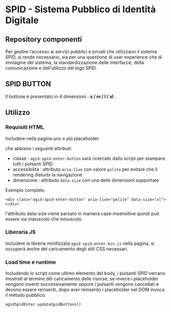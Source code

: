 # SPID - Sistema Pubblico di Identità Digitale
## Repository componenti

Per gestire l’accesso ai servizi pubblici e privati che utilizzano il sistema SPID, si rende necessario, sia per una questione di user experience che di immagine del sistema, la standardizzazione delle interfacce, della comunicazione e dell’utilizzo del logo SPID.

## SPID BUTTON
Il bottone è presentato in 4 dimensioni : **s / m / l / xl** .

## Utilizzo
### Requisiti HTML
Includere nella pagina uno o più placeholder <div> che abbiano i seguenti attributi:

 - classe : `agid-spid-enter-button` sarà ricercato dallo script per stampare tutti i pulsanti SPID
 - accessibilità : attributo `aria-live` con valore `polite` per evitare che il rendering disturbi la navigazione
 - dimensione : attributo `data-size` con una delle dimensioni supportate

Esempio completo

    <div class="agid-spid-enter-button" aria-live="polite" data-size="xl"></div>

l'attributo data-size viene parsato in maniera case-insensitive quindi può essere sia maiuscolo che minuscolo

### Liberaria JS
Includere la libreria minifizzata `agid-spid-enter.min.js` nella pagina, si occuperà anche del caricamento degli stili CSS necessari.

### Load time e runtime
Includendo lo script come ultimo elemento del body, i pulsanti SPID verrano mostrati al termine del caricamento delle risorse, se invece i placeholder vengono inseriti successivamente oppure i pulsanti vengono cancellati e devono essere reinseriti, dopo aver reinserito i placeholder nel DOM invoca il metodo pubblico:

    agidSpidEnter.updateSpidButtons()